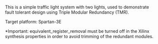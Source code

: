 This is a simple traffic light system with two lights, used to demonstrate
fault tolerant design using Triple Modular Redundancy (TMR).

Target platform: Spartan-3E

*Important: equivalent_register_removal must be turned off in the Xilinx synthesis 
properties in order to avoid trimming of the redundant modules.
